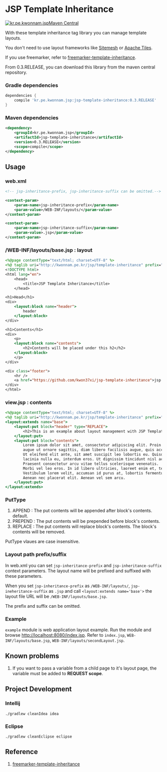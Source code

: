 # JSP Template Inheritance
[![kr.pe.kwonnam.jspMaven Central](https://maven-badges.herokuapp.com/maven-central/kr.pe.kwonnam.jsp/jsp-template-inheritance/badge.svg)](https://maven-badges.herokuapp.com/maven-central/kr.pe.kwonnam.jsp/jsp-template-inheritance)

With these template inheritance tag library you can manage template layouts.

You don't need to use layout frameworks like [Sitemesh](http://wiki.sitemesh.org/display/sitemesh/Home) or
[Apache Tiles](http://tiles.apache.org/).

If you use freemarker, refer to [freemarker-template-inheritance](https://github.com/kwon37xi/freemarker-template-inheritance).

From 0.3.RELEASE, you can download this library from the maven central repository.

### Gradle dependencies

```groovy
dependencies {
    compile 'kr.pe.kwonnam.jsp:jsp-template-inheritance:0.3.RELEASE'
}
```

### Maven dependencies

```xml
<dependency>
    <groupId>kr.pe.kwonnam.jsp</groupId>
    <artifactId>jsp-template-inheritance</artifactId>
    <version>0.3.RELEASE</version>
    <scope>compile</scope>
</dependency>
```

## Usage
### web.xml
```xml
<!-- jsp-inheritance-prefix, jsp-inheritance-suffix can be omitted.-->

<context-param>
    <param-name>jsp-inheritance-prefix</param-name>
    <param-value>/WEB-INF/layouts/</param-value>
</context-param>

<context-param>
    <param-name>jsp-inheritance-suffix</param-name>
    <param-value>.jsp</param-value>
</context-param>
```

### /WEB-INF/layouts/base.jsp : layout

```jsp
<%@page contentType="text/html; charset=UTF-8" %>
<%@ taglib uri="http://kwonnam.pe.kr/jsp/template-inheritance" prefix="layout"%>
<!DOCTYPE html>
<html lang="en">
    <head>
        <title>JSP Template Inheritance</title>
    </head>

<h1>Head</h1>
<div>
    <layout:block name="header">
        header
    </layout:block>
</div>

<h1>Contents</h1>
<div>
    <p>
    <layout:block name="contents">
        <h2>Contents will be placed under this h2</h2>
    </layout:block>
    </p>
</div>

<div class="footer">
    <hr />
    <a href="https://github.com/kwon37xi/jsp-template-inheritance">jsp template inheritance example</a>
</div>
</html>
```

### view.jsp : contents

```jsp
<%@page contentType="text/html; charset=UTF-8" %>
<%@ taglib uri="http://kwonnam.pe.kr/jsp/template-inheritance" prefix="layout"%>
<layout:extends name="base">
    <layout:put block="header" type="REPLACE">
        <h2>This is an example about layout management with JSP Template Inheritance</h2>
    </layout:put>
    <layout:put block="contents">
        Lorem ipsum dolor sit amet, consectetur adipiscing elit. Proin porta,
        augue ut ornare sagittis, diam libero facilisis augue, quis accumsan enim velit a mauris.
        Ut eleifend elit ante, sit amet suscipit leo lobortis eu. Quisque vitae lorem feugiat,
        lacinia nulla eu, interdum eros. Ut dignissim tincidunt nisl ac iaculis.
        Praesent consectetur arcu vitae tellus scelerisque venenatis.
        Morbi vel leo eros. In id libero ultricies, laoreet enim et, tempor magna.
        Vestibulum lorem velit, accumsan id purus at, lobortis fermentum diam.
        Aenean nec placerat elit. Aenean vel sem arcu.
    </layout:put>
</layout:extends>
```
### PutType
1. APPEND : The put contents will be appended after block's contents. default.
1. PREPEND : The put contents will be prepended before block's contents.
1. REPLACE : The put contents will replace block's contents. The block's contents will be removed.

PutType vlaues are case insensitive.

### Layout path prefix/suffix

In web.xml you can set `jsp-inheritance-prefix` and `jsp-inheritance-suffix` context parameters.
The layout name will be prefixed and suffixed with these parameters.

When you set `jsp-inheritance-prefix` as `/WEB-INF/layouts/`, `jsp-ineheritance-suffix` as
`.jsp` and call `<layout:extends name='base'>` the layout file URL will be `/WEB-INF/layouts/base.jsp`.

The prefix and suffix can be omitted.

### Example
`example` module is web application layout example. Run the module and browse <http://localhost:8080/index.jsp>.
Refer to `index.jsp`, `WEB-INF/layouts/base.jsp`, `WEB-INF/layouts/secondLayout.jsp`.

## Known problems

1. If you want to pass a variable from a child page to it's layout page, the variable must be added to **REQUEST scope**.

## Project Development
### Intellij
```
./gradlew cleanIdea idea
```
### Eclipse
```
./gradlew cleanEclipse eclipse
```

## Reference

1. [freemarker-template-inheritance](https://github.com/kwon37xi/freemarker-template-inheritance)
